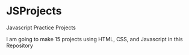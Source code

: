 # JSProjects
 Javascript Practice Projects

I am going to make 15 projects using HTML, CSS, and Javascript in this Repository 
